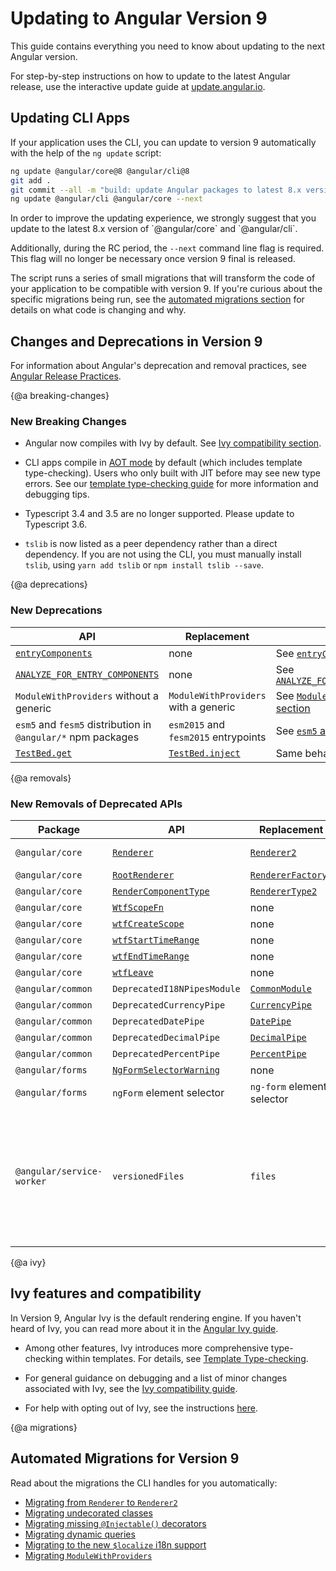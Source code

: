 # Updating to Angular Version 9

This guide contains everything you need to know about updating to the next Angular version.

<div class="alert is-helpful">

For step-by-step instructions on how to update to the latest Angular release, use the interactive update guide at [update.angular.io](https://update.angular.io).

</div>

## Updating CLI Apps

If your application uses the CLI, you can update to version 9 automatically with the help of the `ng update` script:

```sh
ng update @angular/core@8 @angular/cli@8
git add .
git commit --all -m "build: update Angular packages to latest 8.x version"
ng update @angular/cli @angular/core --next
```

<div class="alert is-important">
In order to improve the updating experience, we strongly suggest that you update to the latest 8.x version of `@angular/core` and `@angular/cli`.

Additionally, during the RC period, the `--next` command line flag is required. This flag will no longer be necessary once version 9 final is released.
</div>

The script runs a series of small migrations that will transform the code of your application to be compatible with version 9.
If you're curious about the specific migrations being run, see the [automated migrations section](#migrations) for details on what code is changing and why.

## Changes and Deprecations in Version 9

<div class="alert is-helpful">

   For information about Angular's deprecation and removal practices, see [Angular Release Practices](guide/releases#deprecation-practices "Angular Release Practices: Deprecation practices").

</div>

{@a breaking-changes}
### New Breaking Changes

- Angular now compiles with Ivy by default. See [Ivy compatibility section](#ivy).

- CLI apps compile in [AOT mode](/guide/aot-compiler) by default (which includes template type-checking).
Users who only built with JIT before may see new type errors.
See our [template type-checking guide](guide/template-typecheck) for more information and debugging tips.

- Typescript 3.4 and 3.5 are no longer supported. Please update to Typescript 3.6.

- `tslib` is now listed as a peer dependency rather than a direct dependency. If you are not using the CLI, you must manually install `tslib`, using `yarn add tslib` or `npm install tslib --save`.

{@a deprecations}
### New Deprecations

| API                                                                     | Replacement                          | Notes |
| ------------------------------------------------------------------------| ------------------------------------ | ----- |
| [`entryComponents`](api/core/NgModule#entryComponents)                  | none                                 | See [`entryComponents`](guide/deprecations#entryComponents) |
| [`ANALYZE_FOR_ENTRY_COMPONENTS`](api/core/ANALYZE_FOR_ENTRY_COMPONENTS) | none                                 | See [`ANALYZE_FOR_ENTRY_COMPONENTS`](guide/deprecations#entryComponents) |
| `ModuleWithProviders` without a generic                                 | `ModuleWithProviders` with a generic | See [`ModuleWithProviders` section](guide/deprecations#moduleWithProviders) |
| `esm5` and `fesm5` distribution in `@angular/*` npm packages            | `esm2015` and `fesm2015` entrypoints | See [`esm5` and `fesm5`](guide/deprecations#esm5-fesm5) |
| [`TestBed.get`](api/core/testing/TestBed#get)                           | [`TestBed.inject`](api/core/testing/TestBed#inject) | Same behavior, but type safe. |


{@a removals}
### New Removals of Deprecated APIs

| Package | API            | Replacement | Notes |
| ------- | -------------- | ----------- | ----- |
| `@angular/core`  | [`Renderer`](https://v8.angular.io/api/core/Renderer) | [`Renderer2`](api/core/Renderer2) | [Migration guide.](guide/migration-renderer) |
| `@angular/core`  | [`RootRenderer`](https://v8.angular.io/api/core/RootRenderer) | [`RendererFactory2`](api/core/RendererFactory2) | none |
| `@angular/core`  | [`RenderComponentType`](https://v8.angular.io/api/core/RenderComponentType) | [`RendererType2`](api/core/RendererType2) | none |
| `@angular/core`  | [`WtfScopeFn`](https://v8.angular.io/api/core/WtfScopeFn) | none | v8 | See [Web Tracing Framework](#wtf) |
| `@angular/core`  | [`wtfCreateScope`](https://v8.angular.io/api/core/wtfCreateScope) | none | v8 | See [Web Tracing Framework](guide/deprecations#wtf) |
| `@angular/core`  | [`wtfStartTimeRange`](https://v8.angular.io/api/core/wtfStartTimeRange) | none | v8 | See [Web Tracing Framework](guide/deprecations#wtf) |
| `@angular/core`  | [`wtfEndTimeRange`](https://v8.angular.io/api/core/wtfEndTimeRange) | none | v8 | See [Web Tracing Framework](guide/deprecations#wtf) |
| `@angular/core`  | [`wtfLeave`](https://v8.angular.io/api/core/wtfLeave) | none | v8 | See [Web Tracing Framework](guide/deprecations#wtf) |
| `@angular/common` | `DeprecatedI18NPipesModule` | [`CommonModule`](api/common/CommonModule#pipes) | none |
| `@angular/common` | `DeprecatedCurrencyPipe` | [`CurrencyPipe`](api/common/CurrencyPipe) | none |
| `@angular/common` | `DeprecatedDatePipe`     | [`DatePipe`](api/common/DatePipe) | none |
| `@angular/common` | `DeprecatedDecimalPipe` | [`DecimalPipe`](api/common/DecimalPipe) | none |
| `@angular/common` | `DeprecatedPercentPipe` | [`PercentPipe`](api/common/PercentPipe) | none |
| `@angular/forms` | [`NgFormSelectorWarning`](https://v8.angular.io/api/forms/NgFormSelectorWarning) | none |
| `@angular/forms` | `ngForm` element selector | `ng-form` element selector | none |
| `@angular/service-worker` | `versionedFiles` | `files` | In the service worker configuration file `ngsw-config.json`, replace `versionedFiles` with `files`. See [Service Worker Configuration](guide/service-worker-config#assetgroups). |

{@a ivy}

## Ivy features and compatibility

In Version 9, Angular Ivy is the default rendering engine. If you haven't heard of Ivy, you can read more about it in the [Angular Ivy guide](guide/ivy).

* Among other features, Ivy introduces more comprehensive type-checking within templates. For details, see [Template Type-checking](guide/template-typecheck).

* For general guidance on debugging and a list of minor changes associated with Ivy, see the [Ivy compatibility guide](guide/ivy-compatibility).

* For help with opting out of Ivy, see the instructions [here](guide/ivy#opting-out-of-angular-ivy).

{@a migrations}
## Automated Migrations for Version 9

Read about the migrations the CLI handles for you automatically:

- [Migrating from `Renderer` to `Renderer2`](guide/migration-renderer)
- [Migrating undecorated classes](guide/migration-undecorated-classes)
- [Migrating missing `@Injectable()` decorators](guide/migration-injectable)
- [Migrating dynamic queries](guide/migration-dynamic-flag)
- [Migrating to the new `$localize` i18n support](guide/migration-localize)
- [Migrating `ModuleWithProviders`](guide/migration-module-with-providers)
